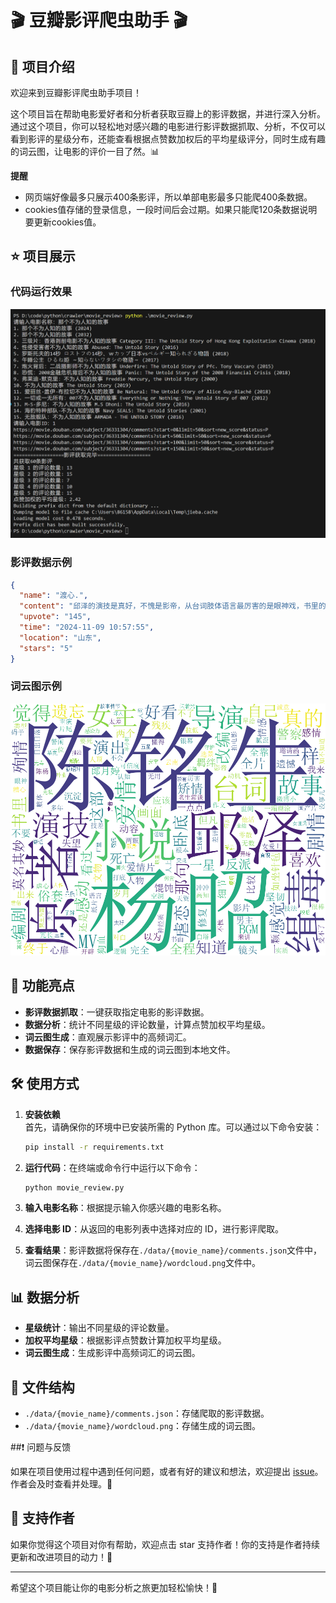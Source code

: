 # 🎬 豆瓣影评爬虫助手 🎬

## 📖 项目介绍

欢迎来到豆瓣影评爬虫助手项目！

这个项目旨在帮助电影爱好者和分析者获取豆瓣上的影评数据，并进行深入分析。通过这个项目，你可以轻松地对感兴趣的电影进行影评数据抓取、分析，不仅可以看到影评的星级分布，还能查看根据点赞数加权后的平均星级评分，同时生成有趣的词云图，让电影的评价一目了然。📊 

**提醒**
- 网页端好像最多只展示400条影评，所以单部电影最多只能爬400条数据。
- cookies值存储的登录信息，一段时间后会过期。如果只能爬120条数据说明要更新cookies值。

## ⭐️ 项目展示

### 代码运行效果

![usage](./data/readme/usage.png)

### 影评数据示例

```json
{
  "name": "渡心.",
  "content": "邱泽的演技是真好，不愧是影帝，从台词肢体语言最厉害的是眼神戏，书里的陈铭生从纸片人上了大银幕被演出来了，电影非常好看，冲冲冲",
  "upvote": "145",
  "time": "2024-11-09 10:57:55",
  "location": "山东",
  "stars": "5"
}
```

### 词云图示例

![wordcloud](./data/readme/wordcloud.png)

## 🚀 功能亮点

- **影评数据抓取**：一键获取指定电影的影评数据。
- **数据分析**：统计不同星级的评论数量，计算点赞加权平均星级。
- **词云图生成**：直观展示影评中的高频词汇。
- **数据保存**：保存影评数据和生成的词云图到本地文件。

## 🛠 使用方式

1. **安装依赖**  
   首先，请确保你的环境中已安装所需的 Python 库。可以通过以下命令安装：

   ```bash
   pip install -r requirements.txt
   ```

2. **运行代码**：在终端或命令行中运行以下命令：
   ```bash
   python movie_review.py
   ```
3. **输入电影名称**：根据提示输入你感兴趣的电影名称。
4. **选择电影 ID**：从返回的电影列表中选择对应的 ID，进行影评爬取。
5. **查看结果**：影评数据将保存在`./data/{movie_name}/comments.json`文件中，词云图保存在`./data/{movie_name}/wordcloud.png`文件中。

## 📊 数据分析

- **星级统计**：输出不同星级的评论数量。
- **加权平均星级**：根据影评点赞数计算加权平均星级。
- **词云图生成**：生成影评中高频词汇的词云图。

## 📁 文件结构

- `./data/{movie_name}/comments.json`：存储爬取的影评数据。
- `./data/{movie_name}/wordcloud.png`：存储生成的词云图。

##❗ 问题与反馈

如果在项目使用过程中遇到任何问题，或者有好的建议和想法，欢迎提出 [issue](https://github.com/king-wang123/Douban-MovieReview-Crawler/issues)。作者会及时查看并处理。👀

## 🌟 支持作者

如果你觉得这个项目对你有帮助，欢迎点击 star 支持作者！你的支持是作者持续更新和改进项目的动力！💪

---

希望这个项目能让你的电影分析之旅更加轻松愉快！🎉
